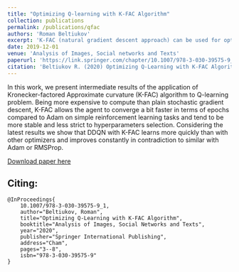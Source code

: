 ```yaml
---
title: "Optimizing Q-learning with K-FAC Algorithm"
collection: publications
permalink: /publications/qfac
authors: 'Roman Beltiukov'
excerpt: 'K-FAC (natural gradient descent approach) can be used for optimizing Q-learning algorithms and works rather well.'
date: 2019-12-01
venue: 'Analysis of Images, Social networks and Texts'
paperurl: 'https://link.springer.com/chapter/10.1007/978-3-030-39575-9_1'
citation: 'Beltiukov R. (2020) Optimizing Q-Learning with K-FAC Algorithm. In: van der Aalst W. et al. (eds) Analysis of Images, Social Networks and Texts. AIST 2019. Communications in Computer and Information Science, vol 1086. Springer, Cham'
---
```

In this work, we present intermediate results of the application of Kronecker-factored Approximate curvature (K-FAC) algorithm to Q-learning problem. Being more expensive to compute than plain stochastic gradient descent, K-FAC allows the agent to converge a bit faster in terms of epochs compared to Adam on simple reinforcement learning tasks and tend to be more stable and less strict to hyperparameters selection. Considering the latest results we show that DDQN with K-FAC learns more quickly than with other optimizers and improves constantly in contradiction to similar with Adam or RMSProp.

[Download paper here](https://maybe-hello-world.github.io/files/qfac.pdf)

## Citing:
```
@InProceedings{
    10.1007/978-3-030-39575-9_1,
    author="Beltiukov, Roman",
    title="Optimizing Q-Learning with K-FAC Algorithm",
    booktitle="Analysis of Images, Social Networks and Texts",
    year="2020",
    publisher="Springer International Publishing",
    address="Cham",
    pages="3--8",
    isbn="978-3-030-39575-9"
}
```
